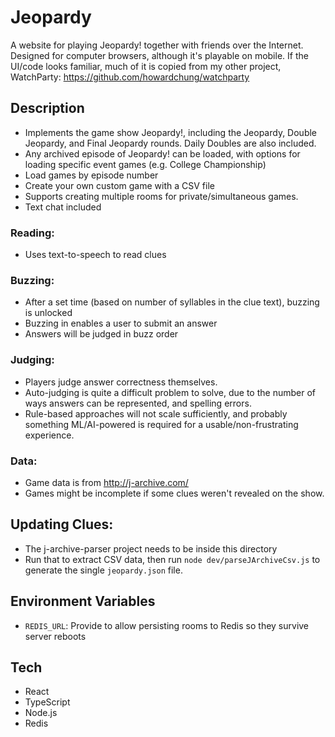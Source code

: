 # Jeopardy

A website for playing Jeopardy! together with friends over the Internet. Designed for computer browsers, although it's playable on mobile. If the UI/code looks familiar, much of it is copied from my other project, WatchParty: https://github.com/howardchung/watchparty

## Description

- Implements the game show Jeopardy!, including the Jeopardy, Double Jeopardy, and Final Jeopardy rounds. Daily Doubles are also included.
- Any archived episode of Jeopardy! can be loaded, with options for loading specific event games (e.g. College Championship)
- Load games by episode number
- Create your own custom game with a CSV file
- Supports creating multiple rooms for private/simultaneous games.
- Text chat included

### Reading:

- Uses text-to-speech to read clues

### Buzzing:

- After a set time (based on number of syllables in the clue text), buzzing is unlocked
- Buzzing in enables a user to submit an answer
- Answers will be judged in buzz order

### Judging:

- Players judge answer correctness themselves.
- Auto-judging is quite a difficult problem to solve, due to the number of ways answers can be represented, and spelling errors.
- Rule-based approaches will not scale sufficiently, and probably something ML/AI-powered is required for a usable/non-frustrating experience.

### Data:

- Game data is from http://j-archive.com/
- Games might be incomplete if some clues weren't revealed on the show.

## Updating Clues:

- The j-archive-parser project needs to be inside this directory
- Run that to extract CSV data, then run `node dev/parseJArchiveCsv.js` to generate the single `jeopardy.json` file.

## Environment Variables

- `REDIS_URL`: Provide to allow persisting rooms to Redis so they survive server reboots

## Tech

- React
- TypeScript
- Node.js
- Redis
